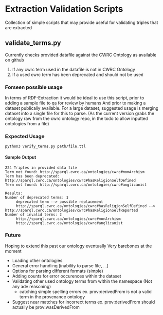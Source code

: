 # Extraction Validation Scripts

Collection of simple scripts that may provide useful for validating triples that are extracted

## validate_terms.py

Currently checks provided datafile against the CWRC Ontology as available on github

1. If any cwrc term used in the datafile is not in CWRC Ontology
2. If a used cwrc term has been deprecated and should not be used

### Forseen possible usage

In terms of RDF-Extraction it would be ideal to use this script, prior to adding a sample file to [qa](https://github.com/cwrc/testData/tree/master/qa) for review by humans
And prior to making a dataset publically available. For a large dataset, suggested usage is merging dataset into a single file for this to parse. (As the current version grabs the ontology raw from the cwrc ontology repo, in the todo to allow inputted ontologies from a file)

### Expected Usage

`python3 verify_terms.py path/file.ttl`

#### Sample Output

```
224 Triples in provided data file
Term not found: http://sparql.cwrc.ca/ontologies/cwrc#monArchism
Term has been deprecated: http://sparql.cwrc.ca/ontologies/cwrc#hasReligionSelfDefined
Term not found: http://sparql.cwrc.ca/ontologies/cwrc#anglicanist

Results:
Number of deprecated terms: 1
     deprecated term --> possible replacement
     http://sparql.cwrc.ca/ontologies/cwrc#hasReligionSelfDefined --> http://sparql.cwrc.ca/ontologies/cwrc#hasReligionSelfReported
Number of invalid terms: 2
     http://sparql.cwrc.ca/ontologies/cwrc#monArchism
     http://sparql.cwrc.ca/ontologies/cwrc#anglicanist
```

### Future

Hoping to extend this past our ontology eventually
Very barebones at the moment

-   Loading other ontologies
-   General error handling (inability to parse file, ...)
-   Options for parsing different formats (simple)
-   Adding counts for error occurences within the dataset
-   Validating other used ontology terms from within the namespace (Not any adv reasoning)
    -   catching simple spelling errors
        ex. prov:derivedFrom is not a valid term in the provenance ontology
-   Suggest near matches for incorrect terms
    ex. prov:derivedFrom should actually be prov:wasDerivedFrom
